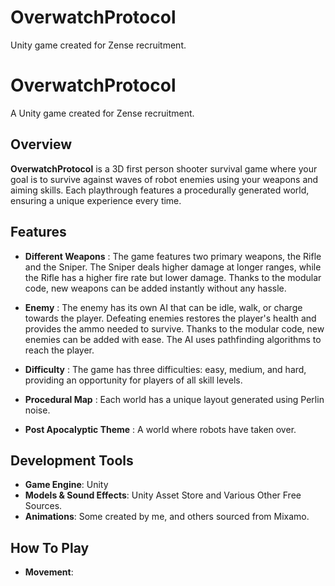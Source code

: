 # OverwatchProtocol
Unity game created for Zense recruitment.
# OverwatchProtocol
A Unity game created for Zense recruitment.

## Overview
**OverwatchProtocol** is a 3D first person shooter survival game where your goal is to survive against waves of robot enemies using your weapons and aiming skills. Each playthrough features a procedurally generated world, ensuring a unique experience every time.

## Features
- **Different Weapons** : The game features two primary weapons, the Rifle and the Sniper. The Sniper deals higher damage at longer ranges, while the Rifle has a higher fire rate but lower damage. Thanks to the modular code, new weapons can be added instantly without any hassle.

- **Enemy** : The enemy has its own AI that can be idle, walk, or charge towards the player. Defeating enemies restores the player's health and provides the ammo needed to survive. Thanks to the modular code, new enemies can be added with ease. The AI uses pathfinding algorithms to reach the player.

- **Difficulty** : The game has three difficulties: easy, medium, and hard, providing an opportunity for players of all skill levels.

- **Procedural Map** : Each world has a unique layout generated using Perlin noise.

- **Post Apocalyptic Theme** :  A world where robots have taken over. 

## Development Tools
- **Game Engine**: Unity
- **Models & Sound Effects**: Unity Asset Store and Various Other Free Sources.
- **Animations**: Some created by me, and others sourced from Mixamo.

## How To Play
- **Movement**: 

